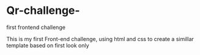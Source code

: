 # Qr-challenge-
first frontend challenge 

This is my first Front-end challenge, using html and css to create a simillar template
based on first look only 

